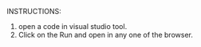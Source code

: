 INSTRUCTIONS:
1. open a code in visual studio tool.
2. Click on the Run and open in any one of the browser.


